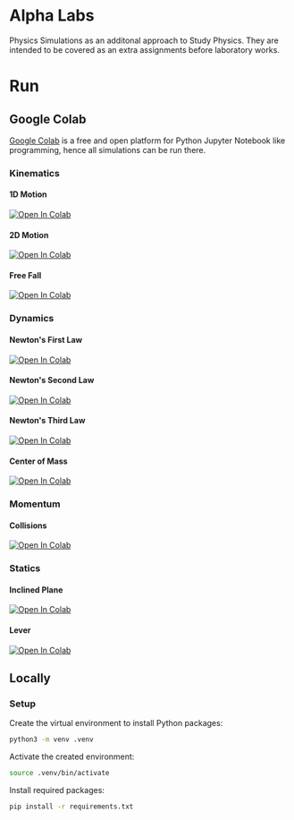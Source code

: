 # Alpha Labs

Physics Simulations as an additonal approach to Study Physics. They are intended to be covered as an extra assignments before laboratory works.

# Run

## Google Colab

[Google Colab](https://colab.research.google.com/) is a free and open platform for Python Jupyter Notebook like programming, hence all simulations can be run there.

### **Kinematics**

#### 1D Motion
[![Open In Colab](https://colab.research.google.com/assets/colab-badge.svg)](https://colab.research.google.com/github/commanderxa/extraphi/blob/main/mechanics/kinematics/1d_motion.ipynb)
#### 2D Motion
[![Open In Colab](https://colab.research.google.com/assets/colab-badge.svg)](https://colab.research.google.com/github/commanderxa/extraphi/blob/main/mechanics/kinematics/2d_motion.ipynb)
#### Free Fall
[![Open In Colab](https://colab.research.google.com/assets/colab-badge.svg)](https://colab.research.google.com/github/commanderxa/extraphi/blob/main/mechanics/kinematics/free_fall.ipynb)


### **Dynamics**

#### Newton's First Law
[![Open In Colab](https://colab.research.google.com/assets/colab-badge.svg)](https://colab.research.google.com/github/commanderxa/extraphi/blob/main/mechanics/dynamics/newton_law_1.ipynb)

#### Newton's Second Law
[![Open In Colab](https://colab.research.google.com/assets/colab-badge.svg)](https://colab.research.google.com/github/commanderxa/extraphi/blob/main/mechanics/dynamics/newton_law_2.ipynb)

#### Newton's Third Law
[![Open In Colab](https://colab.research.google.com/assets/colab-badge.svg)](https://colab.research.google.com/github/commanderxa/extraphi/blob/main/mechanics/dynamics/newton_law_3.ipynb)

#### Center of Mass
[![Open In Colab](https://colab.research.google.com/assets/colab-badge.svg)](https://colab.research.google.com/github/commanderxa/extraphi/blob/main/mechanics/dynamics/center_of_mass.ipynb)


### **Momentum**

#### Collisions
[![Open In Colab](https://colab.research.google.com/assets/colab-badge.svg)](https://colab.research.google.com/github/commanderxa/extraphi/blob/main/mechanics/momentum/collisions.ipynb)


### **Statics**

#### Inclined Plane
[![Open In Colab](https://colab.research.google.com/assets/colab-badge.svg)](https://colab.research.google.com/github/commanderxa/extraphi/blob/main/mechanics/statics/inclined_plane.ipynb)

#### Lever
[![Open In Colab](https://colab.research.google.com/assets/colab-badge.svg)](https://colab.research.google.com/github/commanderxa/extraphi/blob/main/mechanics/statics/lever.ipynb)


## Locally

### Setup

Create the virtual environment to install Python packages:

```sh
python3 -m venv .venv
```

Activate the created environment:

```sh
source .venv/bin/activate
```

Install required packages:

```sh
pip install -r requirements.txt
```
